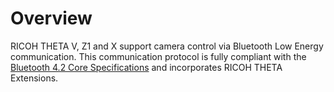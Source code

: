# Overview

RICOH THETA V, Z1 and X support camera control via Bluetooth Low Energy communication.  This communication protocol is fully compliant with the [Bluetooth 4.2 Core Specifications](https://www.bluetooth.org/DocMan/handlers/DownloadDoc.ashx?doc_id=286439) and incorporates RICOH THETA Extensions.
